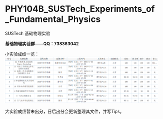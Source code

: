 # PHY104B_SUSTech_Experiments_of_Fundamental_Physics

SUSTech 基础物理实验

**基础物理实验群——QQ：738363042**

小实验成绩一览：
![小实验成绩](小实验成绩.png)

大实验成绩暂未出分，日后出分会更新整理其文件，并写Tips。